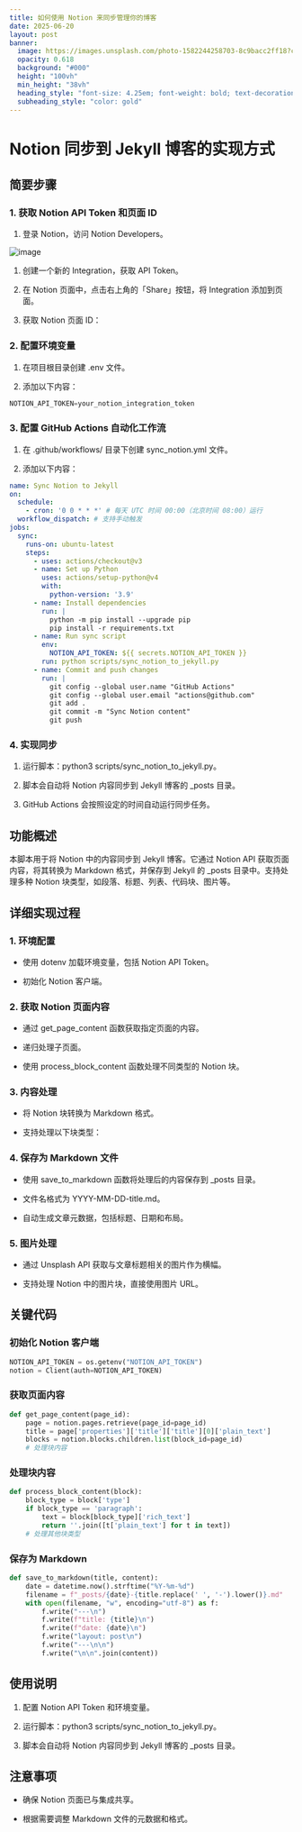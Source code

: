 ```yaml
---
title: 如何使用 Notion 来同步管理你的博客
date: 2025-06-20
layout: post
banner:
  image: https://images.unsplash.com/photo-1582244258703-8c9bacc2ff18?crop=entropy&cs=tinysrgb&fit=max&fm=jpg&ixid=M3w2OTIwMzJ8MHwxfHJhbmRvbXx8fHx8fHx8fDE3NTA0NDQyMjJ8&ixlib=rb-4.1.0&q=80&w=1080
  opacity: 0.618
  background: "#000"
  height: "100vh"
  min_height: "38vh"
  heading_style: "font-size: 4.25em; font-weight: bold; text-decoration: underline"
  subheading_style: "color: gold"
---
```


# Notion 同步到 Jekyll 博客的实现方式

## 简要步骤

### 1. 获取 Notion API Token 和页面 ID

1. 登录 Notion，访问 Notion Developers。

![image](https://prod-files-secure.s3.us-west-2.amazonaws.com/a7a0cc5a-89b9-4cda-8686-1fba0ca52f40/d19c1afe-dea5-4312-9333-786b0ba83054/image.png?X-Amz-Algorithm=AWS4-HMAC-SHA256&X-Amz-Content-Sha256=UNSIGNED-PAYLOAD&X-Amz-Credential=ASIAZI2LB466ZCPEJDWY%2F20250620%2Fus-west-2%2Fs3%2Faws4_request&X-Amz-Date=20250620T183021Z&X-Amz-Expires=3600&X-Amz-Security-Token=IQoJb3JpZ2luX2VjENr%2F%2F%2F%2F%2F%2F%2F%2F%2F%2FwEaCXVzLXdlc3QtMiJHMEUCIG54rZcDNc29M2IDDggsCZLbwafj5fDNjUFAZNwxqpuMAiEA%2BA8Ots5But8s0QZu9dmOjeLnRVNDCoEXaHYYheh6ktcqiAQIw%2F%2F%2F%2F%2F%2F%2F%2F%2F%2F%2FARAAGgw2Mzc0MjMxODM4MDUiDF0l%2F89Vd%2FVK8zrJpCrcAwdlEJpAtYE%2BPH81ZhUtFZzXe%2FUV7azY6fEX7og%2B0XSWjjAC3xX374OxjXhLNiAAJRzYDQLtKDrTTxOlGZfAPaBDxnfDdrRk%2FVjU%2B4tqhLQyQEIUAeDENb4DkIJFKwUQJhVvwyfW6Fy98horZimKk4akHQ4cUJC2vUJprgY3RY3SXM1QAx6642S7Qf52%2F%2F33qbXgtUtCOVm6DXlyR3rNcw7uOTRIP9ugAEdnuql2Wa5k2Yn%2B4KqyveKd3EJQ%2BTaL4JFuP56bqTVrgf4cuFFQFLZE1RAXeSYPs4Q9AjUqc8Jr272PNU7OYmYSFQf4Ob%2F2bxjf9FZ2Z6kf3c61vtpKDnGCcNJUksUJE0i%2BYmD%2FNxQn8XTMTn9e%2Ber%2FEgex6oZ7pjsJQDkVxrV1P7zdrOVg1SioI%2BeAeB6eW8qYMZkAWIpIdX0QBbfZDCTO5bxVQ7paSKVbP3ESxuxqBeB%2Fypd2Ctq4xGo5pHZlVpdmmLdl7gBn4lbtCXX3zicYYX1yjJ6kFNEGlv78xFng%2FukBxMZKmGzWfcSMUa8EFWZSGZ085amhbzSmcPkKachQfJsIClHJ%2Bj9nIX4GkBxwn50MCfrJ82siBOIkGvsusuQ6ZarLz4zpNdPeC0QU%2FfAFQ6uEML6y1sIGOqUBocBgLH%2Br1b9az6%2F%2BKSp5kQ6Vf8BgptlTAHtjnY1QtebT4qYNh9MZ7B2fS1zrXVWVQg%2F3SGyqOSbSJCRb11H0MYPP%2B4LJXs2iBypfvkzJFtha6vYQTOx5rR3zNrJNlAthPt84JTncufJEHVd94cgoQk3XxZfCKO1mKp4YpmStn3Rht%2Fao3u%2BzF6W9Qv5yUoTgzalog6EgbG%2BjMdePo6Jnm3vc3YJ7&X-Amz-Signature=3726686e5ecea5ccc99d12ce48c7d388f2cecf36cdd568dd4bd372f301f7b203&X-Amz-SignedHeaders=host&x-amz-checksum-mode=ENABLED&x-id=GetObject)

1. 创建一个新的 Integration，获取 API Token。

1. 在 Notion 页面中，点击右上角的「Share」按钮，将 Integration 添加到页面。

1. 获取 Notion 页面 ID：


### 2. 配置环境变量

1. 在项目根目录创建 .env 文件。

1. 添加以下内容：

```javascript
NOTION_API_TOKEN=your_notion_integration_token
```

### 3. 配置 GitHub Actions 自动化工作流

1. 在 .github/workflows/ 目录下创建 sync_notion.yml 文件。

1. 添加以下内容：

```yaml
name: Sync Notion to Jekyll
on:
  schedule:
    - cron: '0 0 * * *' # 每天 UTC 时间 00:00（北京时间 08:00）运行
  workflow_dispatch: # 支持手动触发
jobs:
  sync:
    runs-on: ubuntu-latest
    steps:
      - uses: actions/checkout@v3
      - name: Set up Python
        uses: actions/setup-python@v4
        with:
          python-version: '3.9'
      - name: Install dependencies
        run: |
          python -m pip install --upgrade pip
          pip install -r requirements.txt
      - name: Run sync script
        env:
          NOTION_API_TOKEN: ${{ secrets.NOTION_API_TOKEN }}
        run: python scripts/sync_notion_to_jekyll.py
      - name: Commit and push changes
        run: |
          git config --global user.name "GitHub Actions"
          git config --global user.email "actions@github.com"
          git add .
          git commit -m "Sync Notion content"
          git push
```

### 4. 实现同步

1. 运行脚本：python3 scripts/sync_notion_to_jekyll.py。

1. 脚本会自动将 Notion 内容同步到 Jekyll 博客的 _posts 目录。

1. GitHub Actions 会按照设定的时间自动运行同步任务。

## 功能概述

本脚本用于将 Notion 中的内容同步到 Jekyll 博客。它通过 Notion API 获取页面内容，将其转换为 Markdown 格式，并保存到 Jekyll 的 _posts 目录中。支持处理多种 Notion 块类型，如段落、标题、列表、代码块、图片等。

## 详细实现过程

### 1. 环境配置

- 使用 dotenv 加载环境变量，包括 Notion API Token。

- 初始化 Notion 客户端。

### 2. 获取 Notion 页面内容

- 通过 get_page_content 函数获取指定页面的内容。

- 递归处理子页面。

- 使用 process_block_content 函数处理不同类型的 Notion 块。

### 3. 内容处理

- 将 Notion 块转换为 Markdown 格式。

- 支持处理以下块类型：


### 4. 保存为 Markdown 文件

- 使用 save_to_markdown 函数将处理后的内容保存到 _posts 目录。

- 文件名格式为 YYYY-MM-DD-title.md。

- 自动生成文章元数据，包括标题、日期和布局。

### 5. 图片处理

- 通过 Unsplash API 获取与文章标题相关的图片作为横幅。

- 支持处理 Notion 中的图片块，直接使用图片 URL。

## 关键代码

### 初始化 Notion 客户端

```python
NOTION_API_TOKEN = os.getenv("NOTION_API_TOKEN")
notion = Client(auth=NOTION_API_TOKEN)
```

### 获取页面内容

```python
def get_page_content(page_id):
    page = notion.pages.retrieve(page_id=page_id)
    title = page['properties']['title']['title'][0]['plain_text']
    blocks = notion.blocks.children.list(block_id=page_id)
    # 处理块内容
```

### 处理块内容

```python
def process_block_content(block):
    block_type = block['type']
    if block_type == 'paragraph':
        text = block[block_type]['rich_text']
        return ''.join([t['plain_text'] for t in text])
    # 处理其他块类型
```

### 保存为 Markdown

```python
def save_to_markdown(title, content):
    date = datetime.now().strftime("%Y-%m-%d")
    filename = f"_posts/{date}-{title.replace(' ', '-').lower()}.md"
    with open(filename, "w", encoding="utf-8") as f:
        f.write("---\n")
        f.write(f"title: {title}\n")
        f.write(f"date: {date}\n")
        f.write("layout: post\n")
        f.write("---\n\n")
        f.write("\n\n".join(content))
```

## 使用说明

1. 配置 Notion API Token 和环境变量。

1. 运行脚本：python3 scripts/sync_notion_to_jekyll.py。

1. 脚本会自动将 Notion 内容同步到 Jekyll 博客的 _posts 目录。

## 注意事项

- 确保 Notion 页面已与集成共享。

- 根据需要调整 Markdown 文件的元数据和格式。